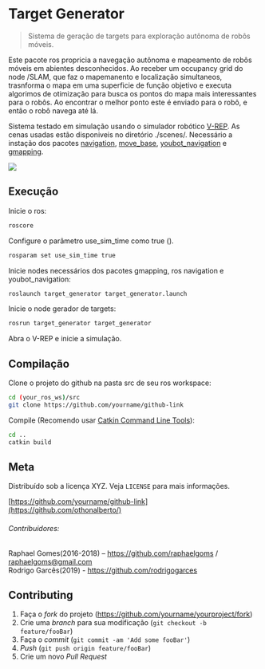 # Target Generator
> Sistema de geração de targets para exploração autônoma de robôs móveis.

Este pacote ros propricia a navegação autônoma e mapeamento de robôs móveis em abientes desconhecidos. Ao receber um occupancy grid do node /SLAM, que faz o mapemanento e localização simultaneos, trasnforma o mapa em uma superficie de função objetivo e executa algorimos de otimização para busca os pontos do mapa mais interessantes para o robôs. Ao encontrar o melhor ponto este é enviado para o robô, e então o robô navega até lá.

Sistema testado em simulação usando o simulador robótico [V-REP](http://www.coppeliarobotics.com/). As cenas usadas estão disponiveis no diretório ./scenes/. Necessário a instação dos pacotes [navigation](http://wiki.ros.org/navigation), [move_base](http://wiki.ros.org/move_base), [youbot_navigation](http://wiki.ros.org/youbot_navigation) e [gmapping](http://wiki.ros.org/gmapping).

![](../header.png)

## Execução

Inicie o ros:

```sh
roscore
```

Configure o parâmetro use_sim_time como true ().

```sh
rosparam set use_sim_time true
```

Inicie nodes necessários dos pacotes gmapping, ros navigation e youbot_navigation:

```sh
roslaunch target_generator target_generator.launch
```
Inicie o node gerador de targets:

```sh
rosrun target_generator target_generator
```

Abra o V-REP e inicie a simulação.

## Compilação

Clone o projeto do github na pasta src de seu ros workspace:

```sh
cd (your_ros_ws)/src
git clone https://github.com/yourname/github-link
```
Compile (Recomendo usar [Catkin Command Line Tools](http://mcs.une.edu.au/doc/python-catkin_tools-doc/html/)):

```sh
cd ..
catkin build
```

## Meta

Distribuído sob a licença XYZ. Veja `LICENSE` para mais informações.

[https://github.com/yourname/github-link](https://github.com/othonalberto/)

###### Contribuidores:

Raphael Gomes(2016-2018) – https://github.com/raphaelgoms / raphaelgoms@gmail.com<br>
Rodrigo Garcês(2019) - https://github.com/rodrigogarces

## Contributing

1. Faça o _fork_ do projeto (<https://github.com/yourname/yourproject/fork>)
2. Crie uma _branch_ para sua modificação (`git checkout -b feature/fooBar`)
3. Faça o _commit_ (`git commit -am 'Add some fooBar'`)
4. _Push_ (`git push origin feature/fooBar`)
5. Crie um novo _Pull Request_
